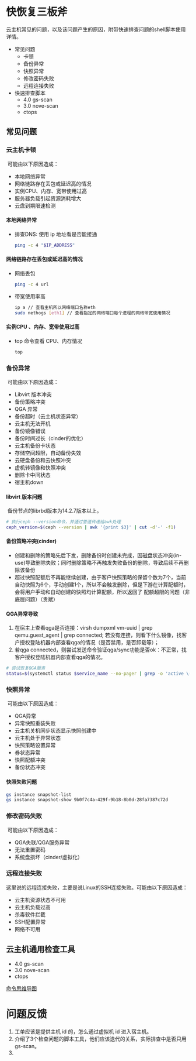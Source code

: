#  快恢复三板斧

​	云主机常见的问题，以及该问题产生的原因，附带快速排查问题的shell脚本使用详情。

- 常见问题
  - 卡顿
  - 备份异常
  - 快照异常
  - 修改密码失败
  - 远程连接失败
- 快速排查脚本
  - 4.0 gs-scan
  - 3.0 nove-scan
  - ctops

## 常见问题

### 云主机卡顿

​	可能由以下原因造成：

- 本地网络异常
- 网络链路存在丢包或延迟高的情况
- 实例CPU、内存、宽带使用过高
- 服务器负载引起资源消耗增大
- 云盘到期限速检测

#### 本地网络异常

- 排查DNS: 使用 ip 地址看是否能接通

  ```bash
  ping -c 4 "$IP_ADDRESS"
  ```

#### 网络链路存在丢包或延迟高的情况

- 网络丢包

  ```bash
  ping -c 4 url
  ```

- 带宽使用率高

  ```bash
  ip a // 查看主机所以网络端口名称eth
  sudo nethogs [eth1] // 查看指定的网络端口每个进程的网络带宽使用情况
  ```

#### 实例CPU 、内存、宽带使用过高

- top 命令查看 CPU、内存情况

  ```bash
  top
  ```

### 备份异常

​	可能由以下原因造成：

- Libvirt 版本冲突
- 备份策略冲突
- QGA 异常
- 备份超时（云主机状态异常）
- 云主机无法开机
- 备份镜像错误
- 备份时间过长（cinder的优化）
- 云主机备份卡状态
- 存储空间超限，自动备份失效
- 云硬盘备份和云快照冲突
- 虚机转镜像和快照冲突
- 删除卡中间状态
- 宿主机down

#### libvirt 版本问题

​	备份节点的librbd版本为14.2.7版本以上。

```bash
# 执行ceph --version命令，并通过管道传递给awk处理  
ceph_version=$(ceph --version | awk '{print $3}' | cut -d'-' -f1)  
```

#### 备份策略冲突(cinder)

- 创建和删除的策略先后下发，删除备份时创建未完成，因磁盘状态冲突(in-use)导致删除失败；同时删除策略不再触发失败备份的删除，导致后续不再删除该备份
- 超过快照配额后不再能继续创建，由于客户快照策略的保留个数为7个，当前自动快照为6个，手动创建1个，所以不会触发删除，但是下游在计算配额时，会将用户手动和自动创建的快照均计算配额，所以返回了 配额超限的问题（非底层问题）（贵斌）

#### QGA异常导致

1. 在宿主上查看qga是否连接：virsh dumpxml vm-uuid | grep qemu.guest_agent | grep connected; 若没有连接，则看下什么镜像，找客户授权登陆机器内部查看qga的情况（是否禁用，是否卸载等）；
2. 若qga connected，则尝试发送命令验证qga/sync功能是否ok：不正常，找客户授权登陆机器内部查看qga的情况。

```bash
# 尝试恢复QGA服务
status=$(systemctl status $service_name --no-pager | grep -o 'active \(running\)' || true)
```

### 快照异常

​	可能由以下原因造成：

- QGA异常
- 异常快照重装失败
- 云主机关机同步状态显示快照创建中
- 云主机处于异常状态
- 快照策略设置异常
- 券状态异常
- 快照配额冲突
- 备份状态冲突
  

#### 快照失败问题

```bash
gs instance snapshot-list
gs instance snapshot-show 9b0f7c4a-429f-9b18-8b0d-28fa7387c72d
```

### 修改密码失败

​	可能由以下原因造成：

- QGA失联/QGA服务异常
- 无法重置密码
- 系统盘损坏（cinder/虚拟化）

### 远程连接失败

​	这里说的远程连接失败，主要是说Linux的SSH连接失败。可能由以下原因造成：

- 云主机资源状态不可用
- 云主机负载过高
- 杀毒软件拦截
- SSH配置异常
- 网络不可用

## 云主机通用检查工具

- 4.0 gs-scan
- 3.0 nove-scan
- ctops

[命令思维导图](https://docs.qq.com/aio/DQ0ZLZk1zUlpNaEJa?u=2d70b4c64f69417bb6c1a9f3589083eb&p=ayWdrVsI2ZXZSXHSQdFbgQ)

# 问题反馈

1. 工单应该是提供主机 id 的，怎么通过虚拟机 id 进入宿主机。
2. 介绍了3个检查问题的脚本工具，他们应该迭代的关系，实际排查中是否只用 gs-scan。
3. 

